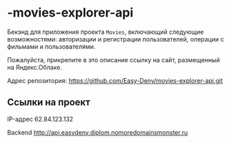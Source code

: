 # -movies-explorer-api

Бекэнд для приложения проекта `Movies`, включающий следующие возможностями: авторизации и регистрации пользователей, операции с фильмами и пользователями.
  
Пожалуйста, прикрепите в это описание ссылку на сайт, размещенный на Яндекс.Облаке.

Адрес репозитория: https://github.com/Easy-Deny/movies-explorer-api.git

## Ссылки на проект

IP-адрес 62.84.123.132

Backend http://api.easydeny.diplom.nomoredomainsmonster.ru
